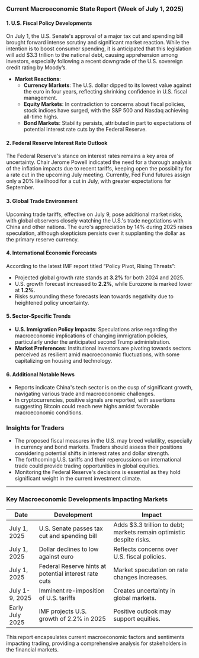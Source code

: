 ### Current Macroeconomic State Report (Week of July 1, 2025)

#### 1. U.S. Fiscal Policy Developments
On July 1, the U.S. Senate's approval of a major tax cut and spending bill brought forward intense scrutiny and significant market reaction. While the intention is to boost consumer spending, it is anticipated that this legislation will add $3.3 trillion to the national debt, causing apprehension among investors, especially following a recent downgrade of the U.S. sovereign credit rating by Moody’s.

- **Market Reactions**:
  - **Currency Markets**: The U.S. dollar dipped to its lowest value against the euro in four years, reflecting shrinking confidence in U.S. fiscal management.
  - **Equity Markets**: In contradiction to concerns about fiscal policies, stock indices have surged, with the S&P 500 and Nasdaq achieving all-time highs.
  - **Bond Markets**: Stability persists, attributed in part to expectations of potential interest rate cuts by the Federal Reserve.

#### 2. Federal Reserve Interest Rate Outlook
The Federal Reserve's stance on interest rates remains a key area of uncertainty. Chair Jerome Powell indicated the need for a thorough analysis of the inflation impacts due to recent tariffs, keeping open the possibility for a rate cut in the upcoming July meeting. Currently, Fed Fund futures assign only a 20% likelihood for a cut in July, with greater expectations for September.

#### 3. Global Trade Environment
Upcoming trade tariffs, effective on July 9, pose additional market risks, with global observers closely watching the U.S.'s trade negotiations with China and other nations. The euro's appreciation by 14% during 2025 raises speculation, although skepticism persists over it supplanting the dollar as the primary reserve currency.

#### 4. International Economic Forecasts
According to the latest IMF report titled “Policy Pivot, Rising Threats”:
- Projected global growth rate stands at **3.2%** for both 2024 and 2025.
- U.S. growth forecast increased to **2.2%**, while Eurozone is marked lower at **1.2%**.
- Risks surrounding these forecasts lean towards negativity due to heightened policy uncertainty.

#### 5. Sector-Specific Trends
- **U.S. Immigration Policy Impacts**: Speculations arise regarding the macroeconomic implications of changing immigration policies, particularly under the anticipated second Trump administration.
- **Market Preferences**: Institutional investors are pivoting towards sectors perceived as resilient amid macroeconomic fluctuations, with some capitalizing on housing and technology.

#### 6. Additional Notable News
- Reports indicate China's tech sector is on the cusp of significant growth, navigating various trade and macroeconomic challenges.
- In cryptocurrencies, positive signals are reported, with assertions suggesting Bitcoin could reach new highs amidst favorable macroeconomic conditions.

### Insights for Traders
- The proposed fiscal measures in the U.S. may breed volatility, especially in currency and bond markets. Traders should assess their positions considering potential shifts in interest rates and dollar strength.
- The forthcoming U.S. tariffs and their repercussions on international trade could provide trading opportunities in global equities.
- Monitoring the Federal Reserve's decisions is essential as they hold significant weight in the current investment climate.

---

### Key Macroeconomic Developments Impacting Markets

| **Date**       | **Development**                                             | **Impact**                                         |
|----------------|------------------------------------------------------------|---------------------------------------------------|
| July 1, 2025   | U.S. Senate passes tax cut and spending bill               | Adds $3.3 trillion to debt; markets remain optimistic despite risks. |
| July 1, 2025   | Dollar declines to low against euro                         | Reflects concerns over U.S. fiscal policies.       |
| July 1, 2025   | Federal Reserve hints at potential interest rate cuts     | Market speculation on rate changes increases.    |
| July 1-9, 2025 | Imminent re-imposition of U.S. tariffs                     | Creates uncertainty in global markets.             |
| Early July 2025| IMF projects U.S. growth of 2.2% in 2025                   | Positive outlook may support equities.            |

This report encapsulates current macroeconomic factors and sentiments impacting trading, providing a comprehensive analysis for stakeholders in the financial markets.